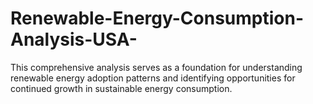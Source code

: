 # Renewable-Energy-Consumption-Analysis-USA-
This comprehensive analysis serves as a foundation for understanding renewable energy adoption patterns and identifying opportunities for continued growth in sustainable energy consumption.
